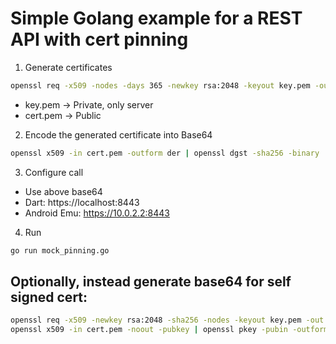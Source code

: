 # Simple Golang example for a REST API with cert pinning

1. Generate certificates
```bash
openssl req -x509 -nodes -days 365 -newkey rsa:2048 -keyout key.pem -out cert.pem -config cert.conf
```
* key.pem -> Private, only server
* cert.pem -> Public


2. Encode the generated certificate into Base64
```bash
openssl x509 -in cert.pem -outform der | openssl dgst -sha256 -binary | openssl base64
```

3. Configure call
* Use above base64
* Dart: https://localhost:8443
* Android Emu: https://10.0.2.2:8443

4. Run
```bash
go run mock_pinning.go
```

## Optionally, instead generate base64 for self signed cert:
```bash
openssl req -x509 -newkey rsa:2048 -sha256 -nodes -keyout key.pem -out cert.pem -days 365 -subj "/CN=localhost"
openssl x509 -in cert.pem -noout -pubkey | openssl pkey -pubin -outform DER | openssl dgst -sha256 -binary | openssl enc -base64
```
